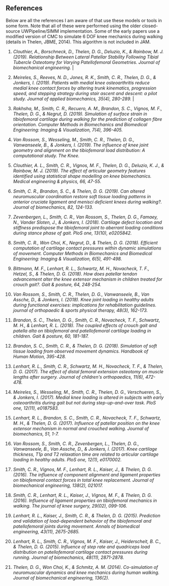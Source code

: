 ## References
Below are all the references I am aware of that use these models or tools in some form. Note that all of these were performed using the older closed-source UWPipeline/SIMM implementation. Some of the early papers use a modified version of CMC to simulate 6 DOF knee mechanics during walking (details in Thelen, JBME, 2014). This algorithm is not included in JAM. 

1. _Clouthier, A., Borschneck, D., Thelen, D. G., Deluzio, K., & Rainbow, M. J. (2019). Relationship Between Lateral Patellar Stability Following Tibial Tubercle Osteotomy for Varying Patellofemoral Geometries. Journal of biomechanical engineering._ |

1. _Meireles, S., Reeves, N. D., Jones, R. K., Smith, C. R., Thelen, D. G., & Jonkers, I. (2019). Patients with medial knee osteoarthritis reduce medial knee contact forces by altering trunk kinematics, progression speed, and stepping strategy during stair ascent and descent: a pilot study. Journal of applied biomechanics, 35(4), 280-289._ |

1. _Rakhsha, M., Smith, C. R., Recuero, A. M., Brandon, S. C., Vignos, M. F., Thelen, D. G., & Negrut, D. (2019). Simulation of surface strain in tibiofemoral cartilage during walking for the prediction of collagen fibre orientation. Computer Methods in Biomechanics and Biomedical Engineering: Imaging & Visualization, 7(4), 396-405._

1. _Van Rossom, S., Wesseling, M., Smith, C. R., Thelen, D. G., Vanwanseele, B., & Jonkers, I. (2019). The influence of knee joint geometry and alignment on the tibiofemoral load distribution: A computational study. The Knee._

1. _Clouthier, A. L., Smith, C. R., Vignos, M. F., Thelen, D. G., Deluzio, K. J., & Rainbow, M. J. (2019). The effect of articular geometry features identified using statistical shape modelling on knee biomechanics. Medical engineering & physics, 66, 47-55._

1. _Smith, C. R., Brandon, S. C., & Thelen, D. G. (2019). Can altered neuromuscular coordination restore soft tissue loading patterns in anterior cruciate ligament and menisci deficient knees during walking?. Journal of biomechanics, 82, 124-133._

1. _Zevenbergen, L., Smith, C. R., Van Rossom, S., Thelen, D. G., Famaey, N., Vander Sloten, J., & Jonkers, I. (2018). Cartilage defect location and stiffness predispose the tibiofemoral joint to aberrant loading conditions during stance phase of gait. PloS one, 13(10), e0205842._

1. _Smith, C. R., Won Choi, K., Negrut, D., & Thelen, D. G. (2018). Efficient computation of cartilage contact pressures within dynamic simulations of movement. Computer Methods in Biomechanics and Biomedical Engineering: Imaging & Visualization, 6(5), 491-498._

1. _Bittmann, M. F., Lenhart, R. L., Schwartz, M. H., Novacheck, T. F., Hetzel, S., & Thelen, D. G. (2018). How does patellar tendon advancement alter the knee extensor mechanism in children treated for crouch gait?. Gait & posture, 64, 248-254._

1. _Van Rossom, S., Smith, C. R., Thelen, D. G., Vanwanseele, B., Van Assche, D., & Jonkers, I. (2018). Knee joint loading in healthy adults during functional exercises: implications for rehabilitation guidelines. journal of orthopaedic & sports physical therapy, 48(3), 162-173._

1. _Brandon, S. C., Thelen, D. G., Smith, C. R., Novacheck, T. F., Schwartz, M. H., & Lenhart, R. L. (2018). The coupled effects of crouch gait and patella alta on tibiofemoral and patellofemoral cartilage loading in children. Gait & posture, 60, 181-187._

1. _Brandon, S. C., Smith, C. R., & Thelen, D. G. (2018). Simulation of soft tissue loading from observed movement dynamics. Handbook of Human Motion, 395-428._

1. _Lenhart, R. L., Smith, C. R., Schwartz, M. H., Novacheck, T. F., & Thelen, D. G. (2017). The effect of distal femoral extension osteotomy on muscle lengths after surgery. Journal of children's orthopaedics, 11(6), 472-478._

1. _Meireles, S., Wesseling, M., Smith, C. R., Thelen, D. G., Verschueren, S., & Jonkers, I. (2017). Medial knee loading is altered in subjects with early osteoarthritis during gait but not during step-up-and-over task. PloS one, 12(11), e0187583._

1. _Lenhart, R. L., Brandon, S. C., Smith, C. R., Novacheck, T. F., Schwartz, M. H., & Thelen, D. G. (2017). Influence of patellar position on the knee extensor mechanism in normal and crouched walking. Journal of biomechanics, 51, 1-7._

1. _Van Rossom, S., Smith, C. R., Zevenbergen, L., Thelen, D. G., Vanwanseele, B., Van Assche, D., & Jonkers, I. (2017). Knee cartilage thickness, T1ρ and T2 relaxation time are related to articular cartilage loading in healthy adults. PloS one, 12(1), e0170002._

1. _Smith, C. R., Vignos, M. F., Lenhart, R. L., Kaiser, J., & Thelen, D. G. (2016). The influence of component alignment and ligament properties on tibiofemoral contact forces in total knee replacement. Journal of biomechanical engineering, 138(2), 021017._

1. _Smith, C. R., Lenhart, R. L., Kaiser, J., Vignos, M. F., & Thelen, D. G. (2016). Influence of ligament properties on tibiofemoral mechanics in walking. The journal of knee surgery, 29(02), 099-106._

1. _Lenhart, R. L., Kaiser, J., Smith, C. R., & Thelen, D. G. (2015). Prediction and validation of load-dependent behavior of the tibiofemoral and patellofemoral joints during movement. Annals of biomedical engineering, 43(11), 2675-2685._

1. _Lenhart, R. L., Smith, C. R., Vignos, M. F., Kaiser, J., Heiderscheit, B. C., & Thelen, D. G. (2015). Influence of step rate and quadriceps load distribution on patellofemoral cartilage contact pressures during running. Journal of biomechanics, 48(11), 2871-2878._

1. _Thelen, D. G., Won Choi, K., & Schmitz, A. M. (2014). Co-simulation of neuromuscular dynamics and knee mechanics during human walking. Journal of biomechanical engineering, 136(2)._